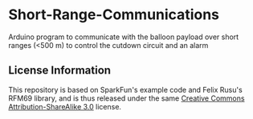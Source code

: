 # Short-Range-Communications
Arduino program to communicate with the balloon payload over short ranges (&lt;500 m) to control the cutdown circuit and an alarm

License Information
-------------------

This repository is based on SparkFun's example code and Felix Rusu's RFM69 library, and is thus released under the same [Creative Commons Attribution-ShareAlike 3.0](http://creativecommons.org/licenses/by-sa/3.0/) license.
